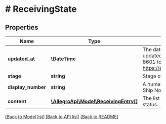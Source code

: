 # # ReceivingState

## Properties

Name | Type | Description | Notes
------------ | ------------- | ------------- | -------------
**updated_at** | [**\DateTime**](\DateTime.md) | The date and time when report was updated last time. Provided in [ISO 8601 format](link: https://en.wikipedia.org/wiki/ISO_8601). | [optional]
**stage** | **string** | Stage of Advance Ship Notice receiving | [optional]
**display_number** | **string** | A human friendly identifier of Advance Ship Notice. | [optional]
**content** | [**\AllegroApi\Model\ReceivingEntry[]**](ReceivingEntry.md) | The list of products with receiving status. | [optional]

[[Back to Model list]](../../README.md#models) [[Back to API list]](../../README.md#endpoints) [[Back to README]](../../README.md)
